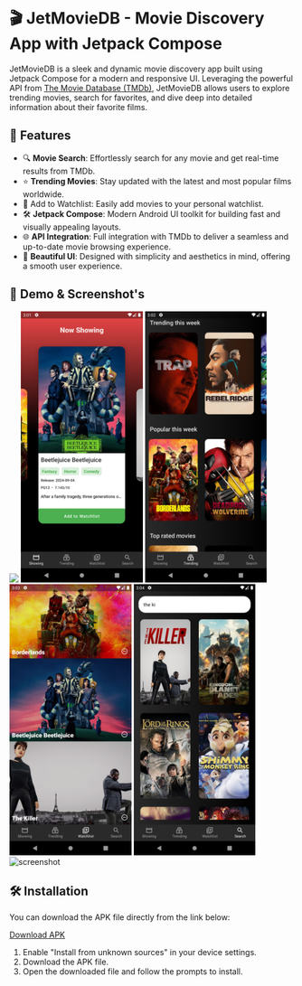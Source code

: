 # 🎬 JetMovieDB - Movie Discovery App with Jetpack Compose

JetMovieDB is a sleek and dynamic movie discovery app built using Jetpack Compose for a modern and responsive UI. Leveraging the powerful API from [The Movie Database (TMDb)](https://www.themoviedb.org/), JetMovieDB allows users to explore trending movies, search for favorites, and dive deep into detailed information about their favorite films.

## 🎯 **Features**
- 🔍 **Movie Search**: Effortlessly search for any movie and get real-time results from TMDb.
- ⭐ **Trending Movies**: Stay updated with the latest and most popular films worldwide.
- 📅 Add to Watchlist: Easily add movies to your personal watchlist.
- 🛠️ **Jetpack Compose**: Modern Android UI toolkit for building fast and visually appealing layouts.
- 🌐 **API Integration**: Full integration with TMDb to deliver a seamless and up-to-date movie browsing experience.
- 🎨 **Beautiful UI**: Designed with simplicity and aesthetics in mind, offering a smooth user experience.

## 📸 **Demo & Screenshot's**

![](https://i.giphy.com/media/v1.Y2lkPTc5MGI3NjExdWV1MW1hbTB4emY0cHNjdjBxMjExbm9wNDRhamdwOW9wNm1zZGg0ZCZlcD12MV9pbnRlcm5hbF9naWZfYnlfaWQmY3Q9Zw/FQJXGrF1oYaGGgTi1s/giphy.gif)
<img src="https://github.com/leomarkpaway/JetMovieDB/blob/master/demo/Now%20showing.png" alt="screenshot" height="480"/>
<img src="https://github.com/leomarkpaway/JetMovieDB/blob/master/demo/Trending.png" alt="screenshot" height="480"/>
<img src="https://github.com/leomarkpaway/JetMovieDB/blob/master/demo/Watchlist.png" alt="screenshot" height="480"/>
<img src="https://github.com/leomarkpaway/JetMovieDB/blob/master/demo/Search.png" alt="screenshot" height="480"/>
<img src="https://github.com/leomarkpaway/JetMovieDB/blob/master/demo/Details.png" alt="screenshot" height="480"/>

## 🛠️ **Installation**

You can download the APK file directly from the link below:

[Download APK](https://github.com/leomarkpaway/JetMovieDB/blob/master/demo/JetMovieDB.apk)

1. Enable "Install from unknown sources" in your device settings.
2. Download the APK file.
3. Open the downloaded file and follow the prompts to install.
